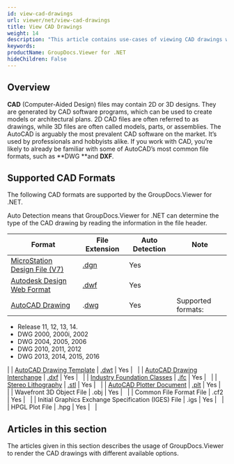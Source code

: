 ```yaml
---
id: view-cad-drawings
url: viewer/net/view-cad-drawings
title: View CAD Drawings
weight: 14
description: "This article contains use-cases of viewing CAD drawings with GroupDocs.Viewer within your .NET applications."
keywords: 
productName: GroupDocs.Viewer for .NET
hideChildren: False
---
```

## Overview

**CAD** (Computer-Aided Design) files may contain 2D or 3D designs. They are generated by CAD software programs, which can be used to create models or architectural plans. 2D CAD files are often referred to as drawings, while 3D files are often called models, parts, or assemblies. The AutoCAD is arguably the most prevalent CAD software on the market. It’s used by professionals and hobbyists alike. If you work with CAD, you’re likely to already be familiar with some of AutoCAD’s most common file formats, such as **DWG **and **DXF**.   

## Supported CAD Formats

The following CAD formats are supported by the GroupDocs.Viewer for .NET. 

Auto Detection means that GroupDocs.Viewer for .NET can determine the type of the CAD drawing by reading the information in the file header.

| Format | File Extension | Auto Detection | Note |
| --- | --- | --- | --- |
| [MicroStation Design File (V7)](https://wiki.fileformat.com/cad/dgn/) | [.dgn](https://wiki.fileformat.com/cad/dgn/) | Yes |   |
| [Autodesk Design Web Format](https://wiki.fileformat.com/cad/dwf/) | [.dwf](https://wiki.fileformat.com/cad/dwf/) | Yes |   |
| [AutoCAD Drawing](https://wiki.fileformat.com/cad/dwg/) | .[dwg](https://wiki.fileformat.com/cad/dwg/) | Yes | Supported formats:
*   Release 11, 12, 13, 14.
*   DWG 2000, 2000i, 2002
*   DWG 2004, 2005, 2006
*   DWG 2010, 2011, 2012
*   DWG 2013, 2014, 2015, 2016

 |
| [AutoCAD Drawing Template](https://wiki.fileformat.com/cad/dwt/) | [.dwt](https://wiki.fileformat.com/cad/dwt/) | Yes |   |
| [AutoCAD Drawing Interchange](https://wiki.fileformat.com/cad/dxf/) | [.dxf](https://wiki.fileformat.com/cad/dxf/) | Yes |   |
| [Industry Foundation Classes](https://wiki.fileformat.com/cad/ifc/) | [.ifc](https://wiki.fileformat.com/cad/ifc/) | Yes |   |
| [Stereo Lithography](https://wiki.fileformat.com/cad/stl/) | [.stl](https://wiki.fileformat.com/cad/stl/) | Yes |   |
| [AutoCAD Plotter Document](https://wiki.fileformat.com/cad/plt/) | [.plt](https://wiki.fileformat.com/cad/plt/) | Yes |   |
| Wavefront 3D Object File | .obj | Yes |   |
| Common File Format File | .cf2 | Yes |   |
| Initial Graphics Exchange Specification (IGES) File | .igs | Yes |   |
| HPGL Plot File | .hpg | Yes |   |

## Articles in this section

The articles given in this section describes the usage of GroupDocs.Viewer to render the CAD drawings with different available options.
